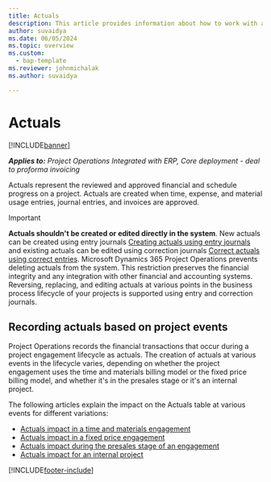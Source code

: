 ```yaml
---
title: Actuals
description: This article provides information about how to work with actuals in Microsoft Dynamics 365 Project Operations.
author: suvaidya
ms.date: 06/05/2024
ms.topic: overview
ms.custom: 
  - bap-template
ms.reviewer: johnmichalak
ms.author: suvaidya

---
```


# Actuals

[!INCLUDE[banner](../includes/banner.md)]

_**Applies to:** Project Operations Integrated with ERP, Core deployment - deal to proforma invoicing_

Actuals represent the reviewed and approved financial and schedule progress on a project. Actuals are created when time, expense, and material usage entries, journal entries, and invoices are approved.

> [!IMPORTANT]
> **Actuals shouldn't be created or edited directly in the system**. New actuals can be created using entry journals [Creating actuals using entry journals](create-confirm-entry-journals.md) and existing actuals can be edited using correction journals [Correct actuals using correct entries](create-confirm-correction-journals.md). Microsoft Dynamics 365 Project Operations prevents deleting actuals from the system. This restriction preserves the financial integrity and any integration with other financial and accounting systems. Reversing, replacing, and editing actuals at various points in the business process lifecycle of your projects is supported using entry and correction journals. 

## Recording actuals based on project events

Project Operations records the financial transactions that occur during a project engagement lifecycle as actuals. The creation of actuals at various events in the lifecycle varies, depending on whether the project engagement uses the time and materials billing model or the fixed price billing model, and whether it's in the presales stage or it's an internal project.

The following articles explain the impact on the Actuals table at various events for different variations:

- [Actuals impact in a time and materials engagement](ActualsonTM.md)
- [Actuals impact in a fixed price engagement](ActualonFP.md)
- [Actuals impact during the presales stage of an engagement](ActualonPreSales.md)
- [Actuals impact for an internal project](ActualonInternal.md)

[!INCLUDE[footer-include](../includes/footer-banner.md)]
